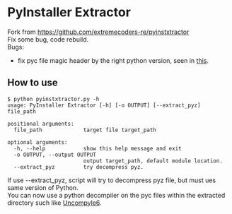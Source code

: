 # PyInstaller Extractor

Fork from https://github.com/extremecoders-re/pyinstxtractor  
Fix some bug, code rebuild.  
Bugs: 
* fix pyc file magic header by the right python version, seen in [this](https://raw.githubusercontent.com/google/pytype/master/pytype/pyc/magic.py).


## How to use
```
$ python pyinstxtractor.py -h
usage: PyInstaller Extractor [-h] [-o OUTPUT] [--extract_pyz] file_path

positional arguments:
  file_path             target file target_path

optional arguments:
  -h, --help            show this help message and exit
  -o OUTPUT, --output OUTPUT
                        output target_path, default module location.
  --extract_pyz         try decompress pyz.
```
If use --extract_pyz, script will try to decompress pyz file, but must ues same version of Python.  
You can now use a python decompiler on the pyc files within the extracted directory such like [Uncompyle6](https://github.com/rocky/python-uncompyle6/).

